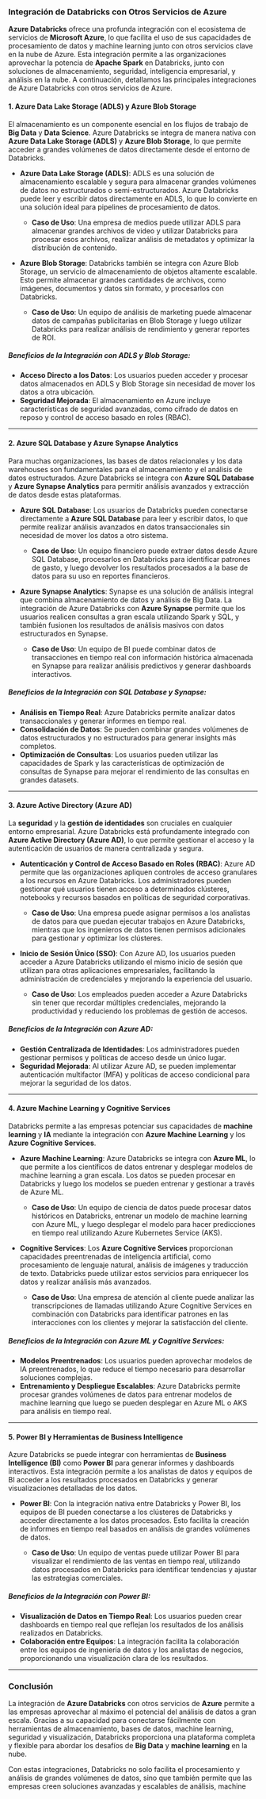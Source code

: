 ### Integración de Databricks con Otros Servicios de Azure

**Azure Databricks** ofrece una profunda integración con el ecosistema de servicios de **Microsoft Azure**, lo que facilita el uso de sus capacidades de procesamiento de datos y machine learning junto con otros servicios clave en la nube de Azure. Esta integración permite a las organizaciones aprovechar la potencia de **Apache Spark** en Databricks, junto con soluciones de almacenamiento, seguridad, inteligencia empresarial, y análisis en la nube. A continuación, detallamos las principales integraciones de Azure Databricks con otros servicios de Azure.

#### 1. **Azure Data Lake Storage (ADLS) y Azure Blob Storage**

El almacenamiento es un componente esencial en los flujos de trabajo de **Big Data** y **Data Science**. Azure Databricks se integra de manera nativa con **Azure Data Lake Storage (ADLS)** y **Azure Blob Storage**, lo que permite acceder a grandes volúmenes de datos directamente desde el entorno de Databricks.

- **Azure Data Lake Storage (ADLS)**: ADLS es una solución de almacenamiento escalable y segura para almacenar grandes volúmenes de datos no estructurados o semi-estructurados. Azure Databricks puede leer y escribir datos directamente en ADLS, lo que lo convierte en una solución ideal para pipelines de procesamiento de datos.
  
  - **Caso de Uso**: Una empresa de medios puede utilizar ADLS para almacenar grandes archivos de video y utilizar Databricks para procesar esos archivos, realizar análisis de metadatos y optimizar la distribución de contenido.

- **Azure Blob Storage**: Databricks también se integra con Azure Blob Storage, un servicio de almacenamiento de objetos altamente escalable. Esto permite almacenar grandes cantidades de archivos, como imágenes, documentos y datos sin formato, y procesarlos con Databricks.

  - **Caso de Uso**: Un equipo de análisis de marketing puede almacenar datos de campañas publicitarias en Blob Storage y luego utilizar Databricks para realizar análisis de rendimiento y generar reportes de ROI.

##### Beneficios de la Integración con ADLS y Blob Storage:
- **Acceso Directo a los Datos**: Los usuarios pueden acceder y procesar datos almacenados en ADLS y Blob Storage sin necesidad de mover los datos a otra ubicación.
- **Seguridad Mejorada**: El almacenamiento en Azure incluye características de seguridad avanzadas, como cifrado de datos en reposo y control de acceso basado en roles (RBAC).

---

#### 2. **Azure SQL Database y Azure Synapse Analytics**

Para muchas organizaciones, las bases de datos relacionales y los data warehouses son fundamentales para el almacenamiento y el análisis de datos estructurados. Azure Databricks se integra con **Azure SQL Database** y **Azure Synapse Analytics** para permitir análisis avanzados y extracción de datos desde estas plataformas.

- **Azure SQL Database**: Los usuarios de Databricks pueden conectarse directamente a **Azure SQL Database** para leer y escribir datos, lo que permite realizar análisis avanzados en datos transaccionales sin necesidad de mover los datos a otro sistema.

  - **Caso de Uso**: Un equipo financiero puede extraer datos desde Azure SQL Database, procesarlos en Databricks para identificar patrones de gasto, y luego devolver los resultados procesados a la base de datos para su uso en reportes financieros.

- **Azure Synapse Analytics**: Synapse es una solución de análisis integral que combina almacenamiento de datos y análisis de Big Data. La integración de Azure Databricks con **Azure Synapse** permite que los usuarios realicen consultas a gran escala utilizando Spark y SQL, y también fusionen los resultados de análisis masivos con datos estructurados en Synapse.

  - **Caso de Uso**: Un equipo de BI puede combinar datos de transacciones en tiempo real con información histórica almacenada en Synapse para realizar análisis predictivos y generar dashboards interactivos.

##### Beneficios de la Integración con SQL Database y Synapse:
- **Análisis en Tiempo Real**: Azure Databricks permite analizar datos transaccionales y generar informes en tiempo real.
- **Consolidación de Datos**: Se pueden combinar grandes volúmenes de datos estructurados y no estructurados para generar insights más completos.
- **Optimización de Consultas**: Los usuarios pueden utilizar las capacidades de Spark y las características de optimización de consultas de Synapse para mejorar el rendimiento de las consultas en grandes datasets.

---

#### 3. **Azure Active Directory (Azure AD)**

La **seguridad** y la **gestión de identidades** son cruciales en cualquier entorno empresarial. Azure Databricks está profundamente integrado con **Azure Active Directory (Azure AD)**, lo que permite gestionar el acceso y la autenticación de usuarios de manera centralizada y segura.

- **Autenticación y Control de Acceso Basado en Roles (RBAC)**: Azure AD permite que las organizaciones apliquen controles de acceso granulares a los recursos en Azure Databricks. Los administradores pueden gestionar qué usuarios tienen acceso a determinados clústeres, notebooks y recursos basados en políticas de seguridad corporativas.

  - **Caso de Uso**: Una empresa puede asignar permisos a los analistas de datos para que puedan ejecutar trabajos en Azure Databricks, mientras que los ingenieros de datos tienen permisos adicionales para gestionar y optimizar los clústeres.

- **Inicio de Sesión Único (SSO)**: Con Azure AD, los usuarios pueden acceder a Azure Databricks utilizando el mismo inicio de sesión que utilizan para otras aplicaciones empresariales, facilitando la administración de credenciales y mejorando la experiencia del usuario.

  - **Caso de Uso**: Los empleados pueden acceder a Azure Databricks sin tener que recordar múltiples credenciales, mejorando la productividad y reduciendo los problemas de gestión de accesos.

##### Beneficios de la Integración con Azure AD:
- **Gestión Centralizada de Identidades**: Los administradores pueden gestionar permisos y políticas de acceso desde un único lugar.
- **Seguridad Mejorada**: Al utilizar Azure AD, se pueden implementar autenticación multifactor (MFA) y políticas de acceso condicional para mejorar la seguridad de los datos.

---

#### 4. **Azure Machine Learning y Cognitive Services**

Databricks permite a las empresas potenciar sus capacidades de **machine learning** y **IA** mediante la integración con **Azure Machine Learning** y los **Azure Cognitive Services**.

- **Azure Machine Learning**: Azure Databricks se integra con **Azure ML**, lo que permite a los científicos de datos entrenar y desplegar modelos de machine learning a gran escala. Los datos se pueden procesar en Databricks y luego los modelos se pueden entrenar y gestionar a través de Azure ML.

  - **Caso de Uso**: Un equipo de ciencia de datos puede procesar datos históricos en Databricks, entrenar un modelo de machine learning con Azure ML, y luego desplegar el modelo para hacer predicciones en tiempo real utilizando Azure Kubernetes Service (AKS).

- **Cognitive Services**: Los **Azure Cognitive Services** proporcionan capacidades preentrenadas de inteligencia artificial, como procesamiento de lenguaje natural, análisis de imágenes y traducción de texto. Databricks puede utilizar estos servicios para enriquecer los datos y realizar análisis más avanzados.

  - **Caso de Uso**: Una empresa de atención al cliente puede analizar las transcripciones de llamadas utilizando Azure Cognitive Services en combinación con Databricks para identificar patrones en las interacciones con los clientes y mejorar la satisfacción del cliente.

##### Beneficios de la Integración con Azure ML y Cognitive Services:
- **Modelos Preentrenados**: Los usuarios pueden aprovechar modelos de IA preentrenados, lo que reduce el tiempo necesario para desarrollar soluciones complejas.
- **Entrenamiento y Despliegue Escalables**: Azure Databricks permite procesar grandes volúmenes de datos para entrenar modelos de machine learning que luego se pueden desplegar en Azure ML o AKS para análisis en tiempo real.

---

#### 5. **Power BI y Herramientas de Business Intelligence**

Azure Databricks se puede integrar con herramientas de **Business Intelligence (BI)** como **Power BI** para generar informes y dashboards interactivos. Esta integración permite a los analistas de datos y equipos de BI acceder a los resultados procesados en Databricks y generar visualizaciones detalladas de los datos.

- **Power BI**: Con la integración nativa entre Databricks y Power BI, los equipos de BI pueden conectarse a los clústeres de Databricks y acceder directamente a los datos procesados. Esto facilita la creación de informes en tiempo real basados en análisis de grandes volúmenes de datos.

  - **Caso de Uso**: Un equipo de ventas puede utilizar Power BI para visualizar el rendimiento de las ventas en tiempo real, utilizando datos procesados en Databricks para identificar tendencias y ajustar las estrategias comerciales.

##### Beneficios de la Integración con Power BI:
- **Visualización de Datos en Tiempo Real**: Los usuarios pueden crear dashboards en tiempo real que reflejan los resultados de los análisis realizados en Databricks.
- **Colaboración entre Equipos**: La integración facilita la colaboración entre los equipos de ingeniería de datos y los analistas de negocios, proporcionando una visualización clara de los resultados.

---

### Conclusión

La integración de **Azure Databricks** con otros servicios de **Azure** permite a las empresas aprovechar al máximo el potencial del análisis de datos a gran escala. Gracias a su capacidad para conectarse fácilmente con herramientas de almacenamiento, bases de datos, machine learning, seguridad y visualización, Databricks proporciona una plataforma completa y flexible para abordar los desafíos de **Big Data** y **machine learning** en la nube.

Con estas integraciones, Databricks no solo facilita el procesamiento y análisis de grandes volúmenes de datos, sino que también permite que las empresas creen soluciones avanzadas y escalables de análisis, machine